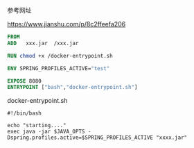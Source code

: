参考网址

https://www.jianshu.com/p/8c2ffeefa206

```dockerfile
FROM
ADD   xxx.jar  /xxx.jar

RUN chmod +x /docker-entrypoint.sh

ENV SPRING_PROFILES_ACTIVE="test"

EXPOSE 8080
ENTRYPOINT ["bash","docker-entrypoint.sh"]
```



docker-entrypoint.sh

```shell
#!/bin/bash

echo "starting...."
exec java -jar $JAVA_OPTS -Dspring.profiles.active=$SPRING_PROFILES_ACTIVE "xxxx.jar"
```

